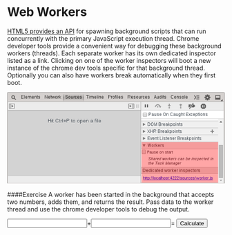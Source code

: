 Web Workers
===========
[HTML5 provides an API](http://www.html5rocks.com/en/tutorials/workers/basics/) for spawning background scripts that can run concurrently with the primary JavaScript execution thread. Chrome developer tools provide a convenient way for debugging these background workers (threads). Each separate worker has its own dedicated inspector listed as a link. Clicking on one of the worker inspectors will boot a new instance of the chrome dev tools specific for that background thread. Optionally you can also have workers break automatically when they first boot.

<img src="../sources/workers.png"/>

####Exercise‎
A worker has been started in the background that accepts two numbers, adds them, and returns the result. Pass data to the worker thread and use the chrome developer tools to debug the output.

<div>
	<input id="val1"/><span>+</span><input id="val2"/><span>=</span><span id="result"></span>
	<button id="calculate">Calculate</button>
</div>

<script>
	!function() {
		var worker = new Worker('worker.js');

		var field1 = document.getElementById('val1');
		var field2 = document.getElementById('val2');
		var result = document.getElementById('result');

		document.getElementById('calculate').onclick = function(e) {
			worker.postMessage({
				val1: field1.value,
				val2: field2.value
			});
		}

		worker.addEventListener('message', function(e) {
			result.innerHTML = e.data;
		}, false);
	}();
</script>